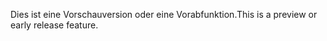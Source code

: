 <span data-ttu-id="cb4ee-101">Dies ist eine Vorschauversion oder eine Vorabfunktion.</span><span class="sxs-lookup"><span data-stu-id="cb4ee-101">This is a preview or early release feature.</span></span>
